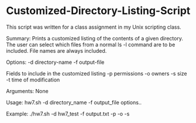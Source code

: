 # Customized-Directory-Listing-Script

This script was written for a class assignment in my Unix scripting class.

Summary: Prints a customized listing of the contents of a given directory.
The user can select which files from a normal ls -l command are to be included.
File names are always included.

Options: 
-d directory-name
-f output-file

Fields to include in the customized listing
-p permissions
-o owners
-s size
-t time of modification

Arguments: None

Usage: hw7.sh -d directory_name -f output_file options..

Example: ./hw7.sh -d hw7_test -f output.txt -p -o -s
